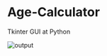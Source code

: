 # Age-Calculator
Tkinter GUI at Python


![output](https://user-images.githubusercontent.com/100465483/176228411-44b6e867-2eaf-4558-9b5a-0c601135544f.jpg)
